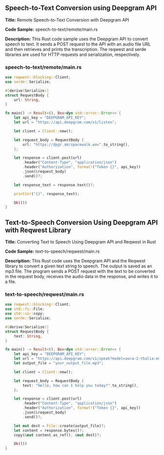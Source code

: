 ## Speech-to-Text Conversion using Deepgram API

**Title:** Remote Speech-to-Text Conversion with Deepgram API

**Code Sample:** speech-to-text/remote/main.rs

**Description:** This Rust code sample uses the Deepgram API to convert speech to text. It sends a POST request to the API with an audio file URL and then retrieves and prints the transcription. The reqwest and serde libraries are used for HTTP requests and serialization, respectively.

### speech-to-text/remote/main.rs

```rust
use reqwest::blocking::Client;
use serde::Serialize;

#[derive(Serialize)]
struct RequestBody {
    url: String,
}

fn main() -> Result<(), Box<dyn std::error::Error>> {
    let api_key = "DEEPGRAM_API_KEY";
    let url = "https://api.deepgram.com/v1/listen";

    let client = Client::new();

    let request_body = RequestBody {
        url: "https://dpgr.am/spacewalk.wav".to_string(),
    };

    let response = client.post(url)
        .header("Content-Type", "application/json")
        .header("Authorization", format!("Token {}", api_key))
        .json(&request_body)
        .send()?;

    let response_text = response.text()?;

    println!("{}", response_text);

    Ok(())
}
```

## Text-to-Speech Conversion Using Deepgram API with Reqwest Library

**Title:** Converting Text to Speech Using Deepgram API and Reqwest in Rust

**Code Sample:** text-to-speech/reqwest/main.rs

**Description:** This Rust code uses the Deepgram API and the Reqwest library to convert a given text string to speech. The output is saved as an mp3 file. The program sends a POST request with the text to be converted in the request body, receives the audio data in the response, and writes it to a file.

### text-to-speech/reqwest/main.rs

```rust
use reqwest::blocking::Client;
use std::fs::File;
use std::io::copy;
use serde::Serialize;

#[derive(Serialize)]
struct RequestBody {
    text: String,
}

fn main() -> Result<(), Box<dyn std::error::Error>> {
    let api_key = "DEEPGRAM_API_KEY";
    let url = "https://api.deepgram.com/v1/speak?model=aura-2-thalia-en";
    let output_file = "your_output_file.mp3";

    let client = Client::new();

    let request_body = RequestBody {
        text: "Hello, how can I help you today?".to_string(),
    };

    let response = client.post(url)
        .header("Content-Type", "application/json")
        .header("Authorization", format!("Token {}", api_key))
        .json(&request_body)
        .send()?;

    let mut dest = File::create(output_file)?;
    let content = response.bytes()?;
    copy(&mut content.as_ref(), &mut dest)?;

    Ok(())
}
```

